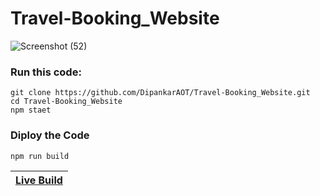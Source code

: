 # Travel-Booking_Website

![Screenshot (52)](https://github.com/user-attachments/assets/a41b35fd-b0d9-43e5-8979-10f5d88ecb03)

### Run this code:
    git clone https://github.com/DipankarAOT/Travel-Booking_Website.git
    cd Travel-Booking_Website
    npm staet

### Diploy the Code
    npm run build

| [Live Build](https://travel-booking-website-qmrtlrzlu-dipankar-garus-projects.vercel.app/) |
|:---:|
